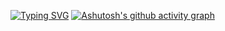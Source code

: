 [![Typing SVG](https://readme-typing-svg.demolab.com/?lines=你好，世界👋)](https://git.io/typing-svg)
[![Ashutosh's github activity graph](https://github-readme-activity-graph.vercel.app/graph?username=SkyLeech&theme=high-contrast)](https://github.com/ashutosh00710/github-readme-activity-graph)
